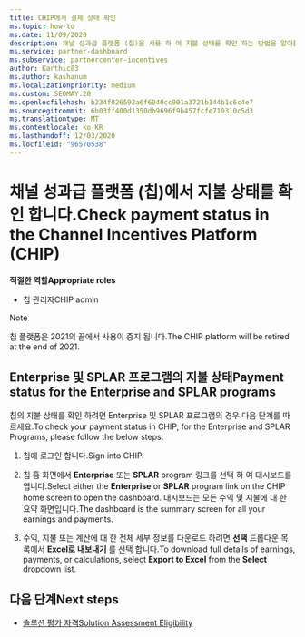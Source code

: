 ```yaml
---
title: CHIP에서 결제 상태 확인
ms.topic: how-to
ms.date: 11/09/2020
description: 채널 성과급 플랫폼 (칩)을 사용 하 여 지불 상태를 확인 하는 방법을 알아봅니다. 칩은 2021의 끝에서 사용이 중지 됩니다.
ms.service: partner-dashboard
ms.subservice: partnercenter-incentives
author: Karthic83
ms.author: kashanum
ms.localizationpriority: medium
ms.custom: SEOMAY.20
ms.openlocfilehash: b234f026592a6f6040cc901a3721b144b1c6c4e7
ms.sourcegitcommit: 6b03ff400d1350db9696f9b457fcfe710310c5d3
ms.translationtype: MT
ms.contentlocale: ko-KR
ms.lasthandoff: 12/03/2020
ms.locfileid: "96570538"
---
```

# <a name="check-payment-status-in-the-channel-incentives-platform-chip"></a><span data-ttu-id="2cf62-104">채널 성과급 플랫폼 (칩)에서 지불 상태를 확인 합니다.</span><span class="sxs-lookup"><span data-stu-id="2cf62-104">Check payment status in the Channel Incentives Platform (CHIP)</span></span>

<span data-ttu-id="2cf62-105">**적절한 역할**</span><span class="sxs-lookup"><span data-stu-id="2cf62-105">**Appropriate roles**</span></span>

- <span data-ttu-id="2cf62-106">칩 관리자</span><span class="sxs-lookup"><span data-stu-id="2cf62-106">CHIP admin</span></span>

>[!NOTE]
><span data-ttu-id="2cf62-107">칩 플랫폼은 2021의 끝에서 사용이 중지 됩니다.</span><span class="sxs-lookup"><span data-stu-id="2cf62-107">The CHIP platform will be retired at the end of 2021.</span></span>

## <a name="payment-status-for-the-enterprise-and-splar-programs"></a><span data-ttu-id="2cf62-108">Enterprise 및 SPLAR 프로그램의 지불 상태</span><span class="sxs-lookup"><span data-stu-id="2cf62-108">Payment status for the Enterprise and SPLAR programs</span></span>

<span data-ttu-id="2cf62-109">칩의 지불 상태를 확인 하려면 Enterprise 및 SPLAR 프로그램의 경우 다음 단계를 따르세요.</span><span class="sxs-lookup"><span data-stu-id="2cf62-109">To check your payment status in CHIP, for the Enterprise and SPLAR Programs, please follow the below steps:</span></span>

1. <span data-ttu-id="2cf62-110">칩에 로그인 합니다.</span><span class="sxs-lookup"><span data-stu-id="2cf62-110">Sign into CHIP.</span></span>
 
1. <span data-ttu-id="2cf62-111">칩 홈 화면에서 **Enterprise** 또는 **SPLAR** program 링크를 선택 하 여 대시보드를 엽니다.</span><span class="sxs-lookup"><span data-stu-id="2cf62-111">Select either the **Enterprise** or **SPLAR** program link on the CHIP home screen to open the dashboard.</span></span> <span data-ttu-id="2cf62-112">대시보드는 모든 수익 및 지불에 대 한 요약 화면입니다.</span><span class="sxs-lookup"><span data-stu-id="2cf62-112">The dashboard is the summary screen for all your earnings and payments.</span></span>
 
1. <span data-ttu-id="2cf62-113">수익, 지불 또는 계산에 대 한 전체 세부 정보를 다운로드 하려면 **선택** 드롭다운 목록에서 **Excel로 내보내기** 를 선택 합니다.</span><span class="sxs-lookup"><span data-stu-id="2cf62-113">To download full details of earnings, payments, or calculations, select  **Export to Excel** from the **Select** dropdown list.</span></span>

## <a name="next-steps"></a><span data-ttu-id="2cf62-114">다음 단계</span><span class="sxs-lookup"><span data-stu-id="2cf62-114">Next steps</span></span>

- [<span data-ttu-id="2cf62-115">솔루션 평가 자격</span><span class="sxs-lookup"><span data-stu-id="2cf62-115">Solution Assessment Eligibility</span></span>](chip-solution-assessment.md) 
